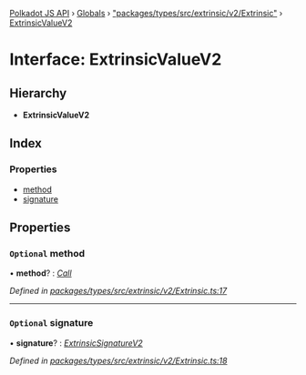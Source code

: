 [Polkadot JS API](../README.md) › [Globals](../globals.md) › ["packages/types/src/extrinsic/v2/Extrinsic"](../modules/_packages_types_src_extrinsic_v2_extrinsic_.md) › [ExtrinsicValueV2](_packages_types_src_extrinsic_v2_extrinsic_.extrinsicvaluev2.md)

# Interface: ExtrinsicValueV2

## Hierarchy

* **ExtrinsicValueV2**

## Index

### Properties

* [method](_packages_types_src_extrinsic_v2_extrinsic_.extrinsicvaluev2.md#optional-method)
* [signature](_packages_types_src_extrinsic_v2_extrinsic_.extrinsicvaluev2.md#optional-signature)

## Properties

### `Optional` method

• **method**? : *[Call](../classes/_packages_types_src_generic_call_.call.md)*

*Defined in [packages/types/src/extrinsic/v2/Extrinsic.ts:17](https://github.com/polkadot-js/api/blob/c2ff1b32a/packages/types/src/extrinsic/v2/Extrinsic.ts#L17)*

___

### `Optional` signature

• **signature**? : *[ExtrinsicSignatureV2](../classes/_packages_types_src_extrinsic_v2_extrinsicsignature_.extrinsicsignaturev2.md)*

*Defined in [packages/types/src/extrinsic/v2/Extrinsic.ts:18](https://github.com/polkadot-js/api/blob/c2ff1b32a/packages/types/src/extrinsic/v2/Extrinsic.ts#L18)*
